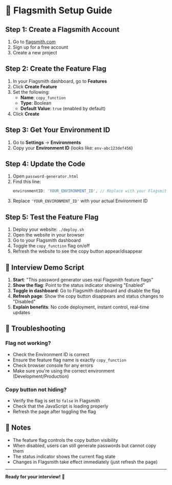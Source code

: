 # 🚩 Flagsmith Setup Guide

## Step 1: Create a Flagsmith Account
1. Go to [flagsmith.com](https://flagsmith.com)
2. Sign up for a free account
3. Create a new project

## Step 2: Create the Feature Flag
1. In your Flagsmith dashboard, go to **Features**
2. Click **Create Feature**
3. Set the following:
   - **Name**: `copy_function`
   - **Type**: Boolean
   - **Default Value**: `true` (enabled by default)
4. Click **Create**

## Step 3: Get Your Environment ID
1. Go to **Settings** → **Environments**
2. Copy your **Environment ID** (looks like: `env-abc123def456`)

## Step 4: Update the Code
1. Open `password-generator.html`
2. Find this line:
   ```javascript
   environmentID: 'YOUR_ENVIRONMENT_ID', // Replace with your Flagsmith environment ID
   ```
3. Replace `'YOUR_ENVIRONMENT_ID'` with your actual Environment ID

## Step 5: Test the Feature Flag
1. Deploy your website: `./deploy.sh`
2. Open the website in your browser
3. Go to your Flagsmith dashboard
4. Toggle the `copy_function` flag on/off
5. Refresh the website to see the copy button appear/disappear

## 🎯 Interview Demo Script

1. **Start**: "This password generator uses real Flagsmith feature flags"
2. **Show the flag**: Point to the status indicator showing "Enabled"
3. **Toggle in dashboard**: Go to Flagsmith dashboard and disable the flag
4. **Refresh page**: Show the copy button disappears and status changes to "Disabled"
5. **Explain benefits**: No code deployment, instant control, real-time updates

## 🔧 Troubleshooting

### Flag not working?
- Check the Environment ID is correct
- Ensure the feature flag name is exactly `copy_function`
- Check browser console for any errors
- Make sure you're using the correct environment (Development/Production)

### Copy button not hiding?
- Verify the flag is set to `false` in Flagsmith
- Check that the JavaScript is loading properly
- Refresh the page after toggling the flag

## 📝 Notes

- The feature flag controls the copy button visibility
- When disabled, users can still generate passwords but cannot copy them
- The status indicator shows the current flag state
- Changes in Flagsmith take effect immediately (just refresh the page)

---

**Ready for your interview!** 🚀 